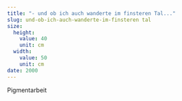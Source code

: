 ```yaml
---
title: "- und ob ich auch wanderte im finsteren Tal..."
slug: und-ob-ich-auch-wanderte-im-finsteren tal
size:
  height:
    value: 40
    unit: cm
  width:
    value: 50
    unit: cm
date: 2000
---
```


Pigmentarbeit
